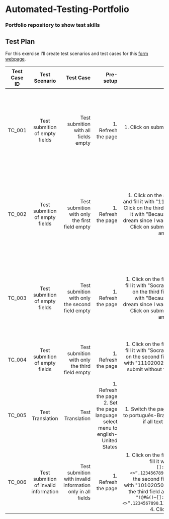 # Automated-Testing-Portfolio
### Portfolio repository to show test skills

## Test Plan

For this exercise I'll create test scenarios and test cases for this [form webpage](https://bit.ly/formwebpage).

| Test Case ID  | Test Scenario | Test Case | Pre-setup |Test Steps|Expected Results|
| ------------- |:-------------:| -----:| -----:|-----:| -----:|
| TC_001|Test submition of empty fields|Test submition with all fields empty|1. Refresh the page|1. Click on submit without fill any field|Shows "This field is required." in red bellow all the fields that weren't filled and also do not submit the form.|
| TC_002|Test submition of empty fields|Test submition with only the first field empty|1. Refresh the page|1. Click on the second field and fill it with "11102002" 2. Click on the third field and fill it with "Because it was my dream since I was a child." 3. Click on submit without fill any other field|Shows "This field is required." in red bellow all the fields that weren't filled and also do not submit the form.|
| TC_003|Test submition of empty fields|Test submition with only the second field empty|1. Refresh the page|1. Click on the first field and fill it with "Socrates" 2. Click on the third field and fill it with "Because it was my dream since I was a child." 3. Click on submit without fill any other field|Shows "This field is required." in red bellow all the fields that weren't filled and also do not submit the form.
| TC_004|Test submition of empty fields|Test submition with only the third field empty|1. Refresh the page|1. Click on the first field and fill it with "Socrates" 2. Click on the second field and fill it with "11102002" 3. Click on submit without fill any other field|
| TC_005|Test Translation|Test Translation|1. Refresh the page 2. Set the page language select menu to english-United States|1. Switch the page language to português-Brasil 2. Check if all text on the page|All text on the page is properly translated.
| TC_006|Test submition of invalid information|Test submition with invalid information only in all fields|1. Refresh the page|1. Click on the first field and fill it with `"!@#&()–[]:;',?/*~$^+=<>“.1234567890` 2. Click on the second field and fill it with "10102050"  3. Click on the third field and fill it with `"!@#&()–[]:;',?/*~$^+=<>“.1234567890`.1234567890 4. Click on submit|
